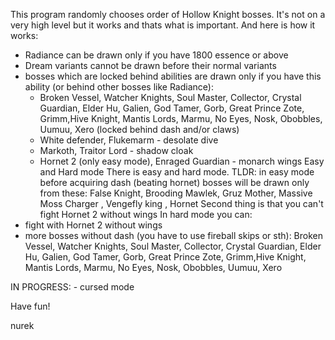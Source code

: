 This program randomly chooses order of Hollow Knight bosses. It's not on a very high level but it works and thats what is important. 
And here is how it works:
- Radiance can be drawn only if you have 1800 essence or above
- Dream variants cannot be drawn before their normal variants
- bosses which are locked behind abilities are drawn only if you have this ability (or behind other bosses like Radiance):
     - Broken Vessel, Watcher Knights, Soul Master, Collector, Crystal Guardian, Elder Hu, Galien, God Tamer, Gorb, Great Prince Zote, Grimm,Hive Knight, Mantis Lords, Marmu, No Eyes, Nosk, Obobbles, Uumuu, Xero (locked behind dash and/or claws) 
     - White defender, Flukemarm - desolate dive
     - Markoth, Traitor Lord - shadow cloak
     - Hornet 2 (only easy mode), Enraged Guardian - monarch wings
Easy and Hard mode
There is easy and hard mode. TLDR: in easy mode before acquiring dash (beating hornet) bosses will be drawn only from these:
       False Knight, Brooding Mawlek, Gruz Mother, Massive Moss Charger , Vengefly king , Hornet
Second thing is that you can't fight Hornet 2 without wings
In hard mode you can:
- fight with Hornet 2 without wings
- more bosses without dash (you have to use fireball skips or sth): 
     Broken Vessel, Watcher Knights, Soul Master, Collector, Crystal Guardian, Elder Hu, Galien, God Tamer, Gorb, Great Prince Zote, Grimm,Hive Knight, Mantis Lords,     Marmu, No Eyes, Nosk, Obobbles, Uumuu, Xero


IN PROGRESS:
     - cursed mode



Have fun!

nurek
